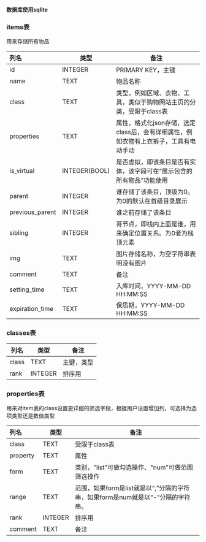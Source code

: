 **数据库使用sqlite**

### items表

用来存储所有物品

| 列名            | 类型          | 备注                                                                                |
| :-------------- | ------------- | ----------------------------------------------------------------------------------- |
| id              | INTEGER       | PRIMARY KEY，主键                                                                   |
| name            | TEXT          | 物品名称                                                                            |
| class           | TEXT          | 类型，例如区域、衣物、工具，类似于购物网站主页的分类，受限于class表                 |
| properties      | TEXT          | 属性，格式化json存储，选定class后，会有详细属性，例如衣物有上衣裤子，工具有电动手动 |
| is_virtual      | INTEGER(BOOL) | 是否虚拟，即该条目是否有实体，该字段可在“展示包含的所有物品”功能使用              |
| parent          | INTEGER       | 谁存储了该条目，顶级为0。为0的默认在首级目录展示                                    |
| previous_parent | INTEGER       | 谁之前存储了该条目                                                                  |
| sibling         | INTEGER       | 哥节点，即栈内上面是谁，用来确定位置关系。为0者为栈顶元素                           |
| img             | TEXT          | 图片存储名称，为空字符串表明没有图片                                                |
| comment         | TEXT          | 备注                                                                                |
| setting_time    | TEXT          | 入库时间，YYYY-MM-DD HH:MM:SS                                                       |
| expiration_time | TEXT          | 保质期，YYYY-MM-DD HH:MM:SS                                                         |

### classes表

| 列名  | 类型    | 备注       |
| ----- | ------- | ---------- |
| class | TEXT    | 主键，类型 |
| rank  | INTEGER | 排序用     |

### properties表

用来对item表的class设置更详细的筛选字段，根据用户设置增加列，可选择为选项类型还是数值类型

| 列名     | 类型    | 备注                                                                                |
| :------- | ------- | ----------------------------------------------------------------------------------- |
| class    | TEXT    | 受限于class表                                                                       |
| property | TEXT    | 属性                                                                                |
| form     | TEXT    | 类别，"list"可做勾选操作、"num"可做范围筛选操作                                     |
| range    | TEXT    | 范围，如果form是list就是以“,”分隔的字符串，如果form是num就是以“-”分隔的字符串。 |
| rank     | INTEGER | 排序用                                                                              |
| comment  | TEXT    | 备注                                                                                |
